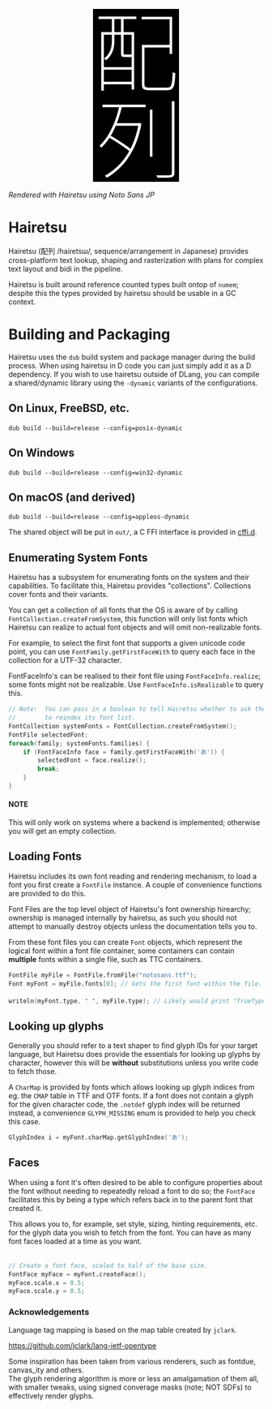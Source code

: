 <p align="center">
    <img src="hairetsu.png" alt="NuMem" style="height: 50%; max-height: 512px; width: auto;">
</p>  

*Rendered with Hairetsu using Noto Sans JP*

# Hairetsu
Hairetsu (配列 /haiɾetsɯ/, sequence/arrangement in Japanese) provides cross-platform text 
lookup, shaping and rasterization with plans for complex text layout and bidi in the pipeline.

Hairetsu is built around reference counted types built ontop of `numem`; despite this the types provided
by hairetsu should be usable in a GC context.

# Building and Packaging
Hairetsu uses the `dub` build system and package manager during the build process.
When using hairetsu in D code you can just simply add it as a D dependency.
If you wish to use hairetsu outside of DLang, you can compile a shared/dynamic library using the `-dynamic` variants
of the configurations.

## On Linux, FreeBSD, etc.
```
dub build --build=release --config=posix-dynamic
```

## On Windows
```
dub build --build=release --config=win32-dynamic
```

## On macOS (and derived)
```
dub build --build=release --config=appleos-dynamic
```

The shared object will be put in `out/`, a C FFI interface is provided in [cffi.d](source/hairetsu/cffi.d).

## Enumerating System Fonts

Hairetsu has a subsystem for enumerating fonts on the system and their capabilities.
To facilitate this, Hairetsu provides "collections". Collections cover fonts and their variants.

You can get a collection of all fonts that the OS is aware of by calling `FontCollection.createFromSystem`,
this function will only list fonts which Hairetsu can realize to actual font objects and will omit non-realizable fonts.

For example, to select the first font that supports a given unicode code point, 
you can use `FontFamily.getFirstFaceWith` to query each face in the collection for a UTF-32 character.

FontFaceInfo's can be realised to their font file using `FontFaceInfo.realize`; some fonts might not be
realizable. Use `FontFaceInfo.isRealizable` to query this.

```d
// Note:  You can pass in a boolean to tell Hairetsu whether to ask the OS
//        to reindex its font list.
FontCollection systemFonts = FontCollection.createFromSystem();
FontFile selectedFont;
foreach(family; systemFonts.families) {
    if (FontFaceInfo face = family.getFirstFaceWith('あ')) {
        selectedFont = face.realize();
        break;
    }
}
```

#### NOTE
This will only work on systems where a backend is implemented; otherwise you will get an empty collection.

## Loading Fonts

Hairetsu includes its own font reading and rendering mechanism, to load a font you first create a `FontFile` instance.
A couple of convenience functions are provided to do this.

Font Files are the top level object of Hairetsu's font ownership hirearchy; ownership is managed internally by hairetsu,
as such you should not attempt to manually destroy objects unless the documentation tells you to.

From these font files you can create `Font` objects, which represent the logical font within a font file container,
some containers can contain **multiple** fonts within a single file, such as TTC containers.

```d
FontFile myFile = FontFile.fromFile("notosans.ttf");
Font myFont = myFile.fonts[0]; // Gets the first font within the file.

writeln(myFont.type, " ", myFile.type); // Likely would print "TrueType SFNT"
```

## Looking up glyphs

Generally you should refer to a text shaper to find glyph IDs for your target language,
but Hairetsu does provide the essentials for looking up glyphs by character, however this
will be **without** substitutions unless you write code to fetch those.

A `CharMap` is provided by fonts which allows looking up glyph indices from eg. the `CMAP`
table in TTF and OTF fonts. If a font does not contain a glyph for the given character code,
the `.notdef` glyph index will be returned instead, a convenience `GLYPH_MISSING` enum is provided
to help you check this case.

```d
GlyphIndex i = myFont.charMap.getGlyphIndex('あ');
```

## Faces
When using a font it's often desired to be able to configure properties about the font without needing
to repeatedly reload a font to do so; the `FontFace` facilitates this by being a type which refers
back in to the parent font that created it.

This allows you to, for example, set style, sizing, hinting requirements, etc. for the glyph data
you wish to fetch from the font. You can have as many font faces loaded at a time as you want.

```d

// Create a font face, scaled to half of the base size.
FontFace myFace = myFont.createFace();
myFace.scale.x = 0.5;
myFace.scale.y = 0.5;
```

### Acknowledgements
Language tag mapping is based on the map table created by `jclark`.

https://github.com/jclark/lang-ietf-opentype

Some inspiration has been taken from various renderers, such as fontdue, canvas_ity and others.  
The glyph rendering algorithm is more or less an amalgamation of them all, with smaller tweaks,
using signed converage masks (note; NOT SDFs) to effectively render glyphs.